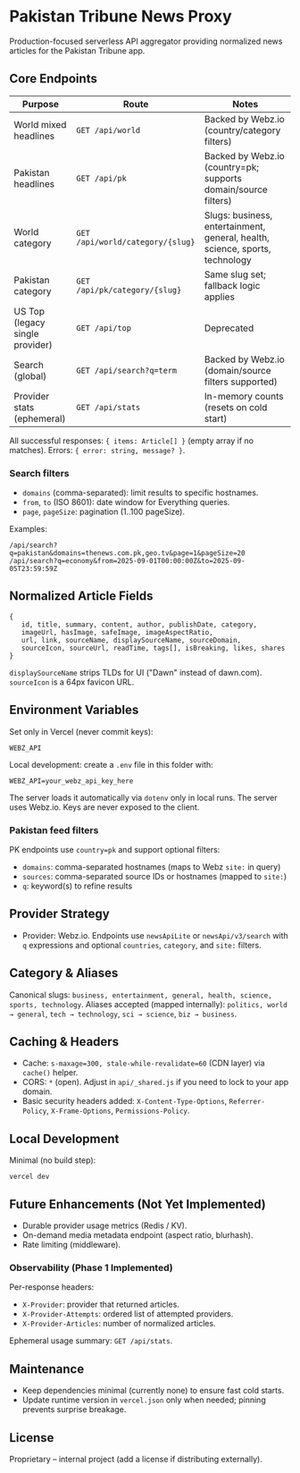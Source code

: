 # Pakistan Tribune News Proxy

Production-focused serverless API aggregator providing normalized news articles for the Pakistan Tribune app.

## Core Endpoints

| Purpose                         | Route                            | Notes                                                                        |
| ------------------------------- | -------------------------------- | ---------------------------------------------------------------------------- |
| World mixed headlines           | `GET /api/world`                 | Backed by Webz.io (country/category filters)                                 |
| Pakistan headlines              | `GET /api/pk`                    | Backed by Webz.io (country=pk; supports domain/source filters)               |
| World category                  | `GET /api/world/category/{slug}` | Slugs: business, entertainment, general, health, science, sports, technology |
| Pakistan category               | `GET /api/pk/category/{slug}`    | Same slug set; fallback logic applies                                        |
| US Top (legacy single provider) | `GET /api/top`                   | Deprecated                                                                   |
| Search (global)                 | `GET /api/search?q=term`         | Backed by Webz.io (domain/source filters supported)                          |
| Provider stats (ephemeral)      | `GET /api/stats`                 | In-memory counts (resets on cold start)                                      |

All successful responses: `{ items: Article[] }` (empty array if no matches). Errors: `{ error: string, message? }`.

### Search filters

- `domains` (comma-separated): limit results to specific hostnames.
- `from`, `to` (ISO 8601): date window for Everything queries.
- `page`, `pageSize`: pagination (1..100 pageSize).

Examples:

```
/api/search?q=pakistan&domains=thenews.com.pk,geo.tv&page=1&pageSize=20
/api/search?q=economy&from=2025-09-01T00:00:00Z&to=2025-09-05T23:59:59Z
```

## Normalized Article Fields

```
{
   id, title, summary, content, author, publishDate, category,
   imageUrl, hasImage, safeImage, imageAspectRatio,
   url, link, sourceName, displaySourceName, sourceDomain,
   sourceIcon, sourceUrl, readTime, tags[], isBreaking, likes, shares
}
```

`displaySourceName` strips TLDs for UI ("Dawn" instead of dawn.com). `sourceIcon` is a 64px favicon URL.

## Environment Variables

Set only in Vercel (never commit keys):

`WEBZ_API`

Local development: create a `.env` file in this folder with:

```
WEBZ_API=your_webz_api_key_here
```

The server loads it automatically via `dotenv` only in local runs.
The server uses Webz.io. Keys are never exposed to the client.

### Pakistan feed filters

PK endpoints use `country=pk` and support optional filters:

- `domains`: comma-separated hostnames (maps to Webz `site:` in query)
- `sources`: comma-separated source IDs or hostnames (mapped to `site:`)
- `q`: keyword(s) to refine results

## Provider Strategy

- Provider: Webz.io. Endpoints use `newsApiLite` or `newsApi/v3/search` with `q` expressions and optional `countries`, `category`, and `site:` filters.

## Category & Aliases

Canonical slugs: `business, entertainment, general, health, science, sports, technology`.
Aliases accepted (mapped internally): `politics, world → general`, `tech → technology`, `sci → science`, `biz → business`.

## Caching & Headers

- Cache: `s-maxage=300, stale-while-revalidate=60` (CDN layer) via `cache()` helper.
- CORS: `*` (open). Adjust in `api/_shared.js` if you need to lock to your app domain.
- Basic security headers added: `X-Content-Type-Options`, `Referrer-Policy`, `X-Frame-Options`, `Permissions-Policy`.

## Local Development

Minimal (no build step):

```
vercel dev
```

## Future Enhancements (Not Yet Implemented)

- Durable provider usage metrics (Redis / KV).
- On-demand media metadata endpoint (aspect ratio, blurhash).
- Rate limiting (middleware).

### Observability (Phase 1 Implemented)

Per-response headers:

- `X-Provider`: provider that returned articles.
- `X-Provider-Attempts`: ordered list of attempted providers.
- `X-Provider-Articles`: number of normalized articles.

Ephemeral usage summary: `GET /api/stats`.

## Maintenance

- Keep dependencies minimal (currently none) to ensure fast cold starts.
- Update runtime version in `vercel.json` only when needed; pinning prevents surprise breakage.

## License

Proprietary – internal project (add a license if distributing externally).
